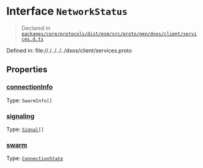 # Interface `NetworkStatus`
> Declared in [`packages/core/protocols/dist/esm/src/proto/gen/dxos/client/services.d.ts`]()

Defined in:
   file://./../../../dxos/client/services.proto
## Properties
### [connectionInfo]()
Type: <code>SwarmInfo[]</code>



### [signaling]()
Type: <code>[Signal](/api/@dxos/client/interfaces/Signal)[]</code>



### [swarm]()
Type: <code>[ConnectionState](/api/@dxos/client/enums#ConnectionState)</code>



    
